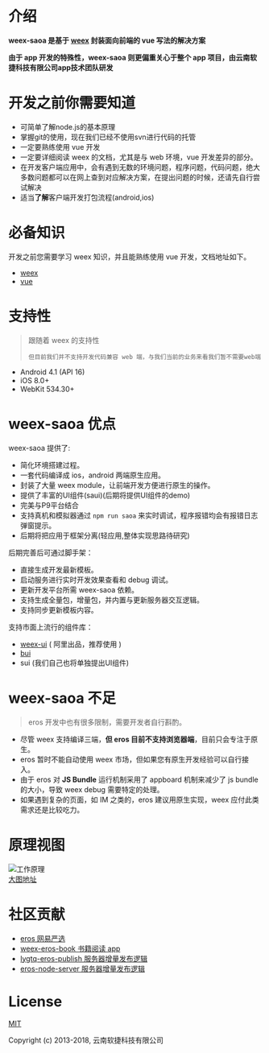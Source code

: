 # 介绍

**weex-saoa 是基于 **[**weex**](https://weex-project.io/cn/)** 封装面向前端的 vue 写法的解决方案**

**由于 app 开发的特殊性，weex-saoa 则更偏重关心于整个 app 项目，由云南软捷科技有限公司app技术团队研发**

# 开发之前你需要知道

* 可简单了解node.js的基本原理
* 掌握git的使用，现在我们已经不使用svn进行代码的托管
* 一定要熟练使用 vue 开发
* 一定要详细阅读 weex 的文档，尤其是与 web 环境，vue 开发差异的部分。
* 在开发客户端应用中，会有遇到无数的环境问题，程序问题，代码问题，绝大多数问题都可以在网上查到对应解决方案，在提出问题的时候，还请先自行尝试解决
* 适当**了解**客户端开发打包流程\(android,ios\)

# 必备知识

开发之前您需要学习 weex 知识，并且能熟练使用 vue 开发，文档地址如下。

* [weex](http://weex.apache.org/cn/guide/)
* [vue](https://cn.vuejs.org/v2/guide/)

# 支持性

> 跟随着 weex 的支持性
>
> `但目前我们并不支持开发代码兼容 web 端，与我们当前的业务来看我们暂不需要web端`

* Android 4.1 \(API 16\)
* iOS 8.0+ 
* WebKit 534.30+ 

# weex-saoa 优点

weex-saoa 提供了:

* 简化环境搭建过程。
* 一套代码编译成 ios，android 两端原生应用。
* 封装了大量 weex module，让前端开发方便进行原生的操作。
* 提供了丰富的UI组件\(saui\)\(后期将提供UI组件的demo\)
* 完美与P9平台结合
* 支持真机和模拟器通过 `npm run saoa` 来实时调试，程序报错均会有报错日志弹窗提示。
* 后期将把应用于框架分离\(轻应用,整体实现思路待研究\)

后期完善后可通过脚手架：

* 直接生成开发最新模板。
* 启动服务进行实时开发效果查看和 debug 调试。
* 更新开发平台所需 weex-saoa 依赖。
* 支持生成全量包，增量包，并内置与更新服务器交互逻辑。
* 支持同步更新模板内容。

支持市面上流行的组件库：

* [weex-ui](https://github.com/alibaba/weex-ui) \( 阿里出品，推荐使用 \)
* [bui](https://github.com/bingo-oss/bui-weex)
* sui \(我们自己也将单独提出UI组件\)

# weex-saoa 不足

> eros 开发中也有很多限制，需要开发者自行斟酌。

* 尽管 weex 支持编译三端，**但 eros 目前不支持浏览器端**，目前只会专注于原生。
* eros 暂时不能自动使用 weex 市场，但如果您有原生开发经验可以自行接入。
* 由于 eros 对 **JS Bundle** 运行机制采用了 appboard 机制来减少了 js bundle 的大小，导致 weex debug 需要特定的处理。
* 如果遇到复杂的页面，如 IM 之类的，eros 建议用原生实现，weex 应付此类需求还是比较吃力。

# 原理视图

![工作原理](http://on-img.com/chart_image/59c5d743e4b0d34a18d69580.png)  
[大图地址](http://on-img.com/chart_image/59c5d743e4b0d34a18d69580.png)

# 社区贡献

* [eros 网易严选](https://github.com/bmfe/eros-yanxuan-demo-v2)
* [weex-eros-book 书籍阅读 app](https://github.com/wennjie/weex-book)
* [lygtq-eros-publish 服务器增量发布逻辑](https://github.com/hodgevk/lygtq-eros-publish)
* [eros-node-server 服务器增量发布逻辑](https://github.com/shawn-tangsc/eros-node-server)

# License

[MIT](https://opensource.org/licenses/MIT)

Copyright \(c\) 2013-2018, 云南软捷科技有限公司

